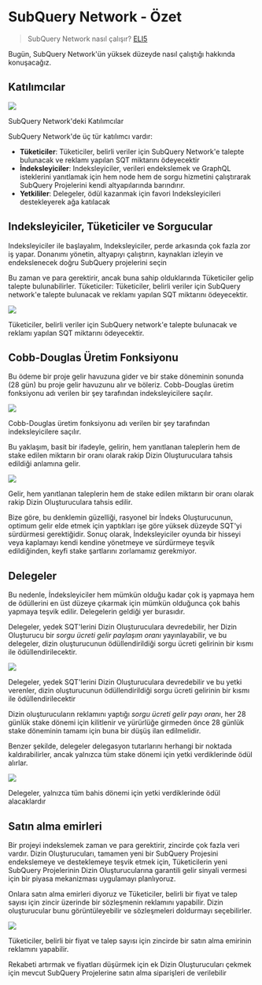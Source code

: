 # SubQuery Network - Özet

> SubQuery Network nasıl çalışır? [ELI5](https://www.dictionary.com/e/slang/eli5/#:~:text=ELI5%20stands%20for%20the%20phrase,naive%20understanding%20of%20the%20issue.)

Bugün, SubQuery Network'ün yüksek düzeyde nasıl çalıştığı hakkında konuşacağız.

## Katılımcılar


![](https://miro.medium.com/max/1400/1*9993cakplwupZC5tbUv3vA.png)

SubQuery Network'deki Katılımcılar

SubQuery Network'de üç tür katılımcı vardır:

-   **Tüketiciler**: Tüketiciler, belirli veriler için SubQuery Network'e talepte bulunacak ve reklamı yapılan SQT miktarını ödeyecektir
-   **İndeksleyiciler**: Indeksleyiciler, verileri endekslemek ve GraphQL isteklerini yanıtlamak için hem node hem de sorgu hizmetini çalıştırarak SubQuery Projelerini kendi altyapılarında barındırır.
-   **Yetkililer**: Delegeler, ödül kazanmak için favori Indeksleyicileri destekleyerek ağa katılacak

## Indeksleyiciler, Tüketiciler ve Sorgucular

Indeksleyiciler ile başlayalım, Indeksleyiciler, perde arkasında çok fazla zor iş yapar. Donanımı yönetin, altyapıyı çalıştırın, kaynakları izleyin ve endekslenecek doğru SubQuery projelerini seçin

Bu zaman ve para gerektirir, ancak buna sahip olduklarında Tüketiciler gelip talepte bulunabilirler. Tüketiciler: Tüketiciler, belirli veriler için SubQuery network'e talepte bulunacak ve reklamı yapılan SQT miktarını ödeyecektir.

![](https://miro.medium.com/max/1400/1*dKLkzSc2uXYaPW_IXUxstQ.png)

Tüketiciler, belirli veriler için SubQuery network'e talepte bulunacak ve reklamı yapılan SQT miktarını ödeyecektir.

## Cobb-Douglas Üretim Fonksiyonu

Bu ödeme bir proje gelir havuzuna gider ve bir stake döneminin sonunda (28 gün) bu proje gelir havuzunu alır ve böleriz. Cobb-Douglas üretim fonksiyonu adı verilen bir şey tarafından indeksleyicilere saçılır.

![](https://miro.medium.com/max/1400/1*E-W7o7cWoclxHb8rXAMdpA.png)

Cobb-Douglas üretim fonksiyonu adı verilen bir şey tarafından indeksleyicilere saçılır.

Bu yaklaşım, basit bir ifadeyle, gelirin, hem yanıtlanan taleplerin hem de stake edilen miktarın bir oranı olarak rakip Dizin Oluşturuculara tahsis edildiği anlamına gelir.

![](https://miro.medium.com/max/1400/1*VhDu2BGDxd3ob7z9XkoOXA.png)

Gelir, hem yanıtlanan taleplerin hem de stake edilen miktarın bir oranı olarak rakip Dizin Oluşturuculara tahsis edilir.

Bize göre, bu denklemin güzelliği, rasyonel bir İndeks Oluşturucunun, optimum gelir elde etmek için yaptıkları işe göre yüksek düzeyde SQT'yi sürdürmesi gerektiğidir. Sonuç olarak, İndeksleyiciler oyunda bir hisseyi veya kaplamayı kendi kendine yönetmeye ve sürdürmeye teşvik edildiğinden, keyfi stake şartlarını zorlamamız gerekmiyor.

## Delegeler

Bu nedenle, İndeksleyiciler hem mümkün olduğu kadar çok iş yapmaya hem de ödüllerini en üst düzeye çıkarmak için mümkün olduğunca çok bahis yapmaya teşvik edilir. Delegelerin geldiği yer burasıdır.

Delegeler, yedek SQT'lerini Dizin Oluşturuculara devredebilir, her Dizin Oluşturucu bir _sorgu ücreti gelir paylaşım oranı_ yayınlayabilir, ve bu delegeler, dizin oluşturucunun ödüllendirildiği sorgu ücreti gelirinin bir kısmı ile ödüllendirilecektir.

![](https://miro.medium.com/max/1400/1*YoN7PV7h3a2nAFN-ODqILg.png)

Delegeler, yedek SQT'lerini Dizin Oluşturuculara devredebilir ve bu yetki verenler, dizin oluşturucunun ödüllendirildiği sorgu ücreti gelirinin bir kısmı ile ödüllendirilecektir

Dizin oluşturucuların reklamını yaptığı _sorgu ücreti gelir payı oranı_, her 28 günlük stake dönemi için kilitlenir ve yürürlüğe girmeden önce 28 günlük stake döneminin tamamı için buna bir düşüş ilan edilmelidir.

Benzer şekilde, delegeler delegasyon tutarlarını herhangi bir noktada kaldırabilirler, ancak yalnızca tüm stake dönemi için yetki verdiklerinde ödül alırlar.

![](https://miro.medium.com/max/1400/0*we0k4A07pbj86COZ)

Delegeler, yalnızca tüm bahis dönemi için yetki verdiklerinde ödül alacaklardır

## Satın alma emirleri

Bir projeyi indekslemek zaman ve para gerektirir, zincirde çok fazla veri vardır. Dizin Oluşturucuları, tamamen yeni bir SubQuery Projesini endekslemeye ve desteklemeye teşvik etmek için, Tüketicilerin yeni SubQuery Projelerinin Dizin Oluşturucularına garantili gelir sinyali vermesi için bir piyasa mekanizması uygulamayı planlıyoruz.

Onlara satın alma emirleri diyoruz ve Tüketiciler, belirli bir fiyat ve talep sayısı için zincir üzerinde bir sözleşmenin reklamını yapabilir. Dizin oluşturucular bunu görüntüleyebilir ve sözleşmeleri doldurmayı seçebilirler.

![](https://miro.medium.com/max/1400/1*IPtaZlt24E7h9bKNZWdSCw.png)

Tüketiciler, belirli bir fiyat ve talep sayısı için zincirde bir satın alma emirinin reklamını yapabilir.

Rekabeti artırmak ve fiyatları düşürmek için ek Dizin Oluşturucuları çekmek için mevcut SubQuery Projelerine satın alma siparişleri de verilebilir
